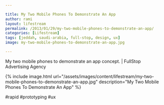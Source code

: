```yaml
---

title: My Two Mobile Phones To Demonstrate An App
author: rami
layout: lifestream 
permalink: /2013/01/29/my-two-mobile-phones-to-demonstrate-an-app/
categories: [Lifestream]
tags: [jeddah, saudi-arabia, full-stop, design, ux] 
image: my-two-mobile-phones-to-demonstrate-an-app.jpg

---
```


My two mobile phones to demonstrate an app concept. | FullStop Advertising Agency

{% include image.html url="/assets/images/content/lifestream/my-two-mobile-phones-to-demonstrate-an-app.jpg" description="My Two Mobile Phones To Demonstrate An App" %}

#rapid #prototyping #ux 
